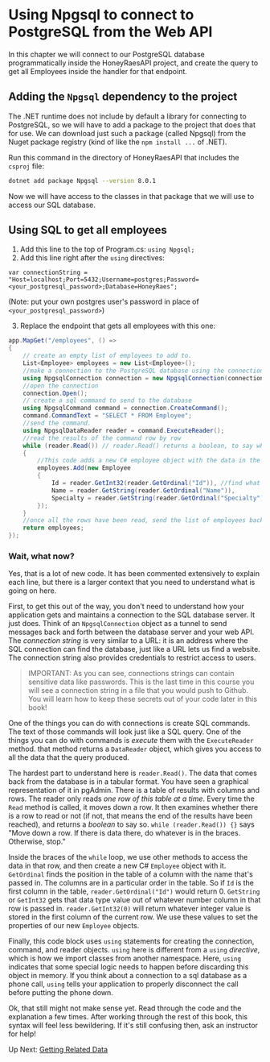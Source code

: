 # Using Npgsql to connect to PostgreSQL from the Web API
In this chapter we will connect to our PostgreSQL database programmatically inside the HoneyRaesAPI project, and create the query to get all Employees inside the handler for that endpoint.

## Adding the `Npgsql` dependency to the project
The .NET runtime does not include by default a library for connecting to PostgreSQL, so we will have to add a package to the project that does that for use. We can download just such a package (called Npgsql) from the Nuget package registry (kind of like the `npm install ...` of .NET). 

Run this command in the directory of HoneyRaesAPI that includes the `csproj` file:
``` bash
dotnet add package Npgsql --version 8.0.1
```
Now we will have access to the classes in that package that we will use to access our SQL database. 

## Using SQL to get all employees

1. Add this line to the top of Program.cs: `using Npgsql;`
1. Add this line right after the `using` directives: 
```
var connectionString = "Host=localhost;Port=5432;Username=postgres;Password=<your_postgresql_password>;Database=HoneyRaes";
``` 
(Note: put your own postgres user's password in place of `<your_postgresql_password>`)

3. Replace the endpoint that gets all employees with this one:
``` csharp
app.MapGet("/employees", () =>
{
    // create an empty list of employees to add to. 
    List<Employee> employees = new List<Employee>();
    //make a connection to the PostgreSQL database using the connection string
    using NpgsqlConnection connection = new NpgsqlConnection(connectionString);
    //open the connection
    connection.Open();
    // create a sql command to send to the database
    using NpgsqlCommand command = connection.CreateCommand();
    command.CommandText = "SELECT * FROM Employee";
    //send the command. 
    using NpgsqlDataReader reader = command.ExecuteReader();
    //read the results of the command row by row
    while (reader.Read()) // reader.Read() returns a boolean, to say whether there is a row or not, it also advances down to that row if it's there. 
    {
        //This code adds a new C# employee object with the data in the current row of the data reader 
        employees.Add(new Employee
        {
            Id = reader.GetInt32(reader.GetOrdinal("Id")), //find what position the Id column is in, then get the integer stored at that position
            Name = reader.GetString(reader.GetOrdinal("Name")),
            Specialty = reader.GetString(reader.GetOrdinal("Specialty"))
        });
    }
    //once all the rows have been read, send the list of employees back to the client as JSON
    return employees;
});
```

### Wait, what now?
Yes, that is a lot of new code. It has been commented extensively to explain each line, but there is a larger context that you need to understand what is going on here. 

First, to get this out of the way, you don't need to understand how your application gets and maintains a connection to the SQL database server. It just does. Think of an `NpgsqlConnection` object as a tunnel to send messages back and forth between the database server and your web API. The _connection string_ is very similar to a URL: it is an address where the SQL connection can find the database, just like a URL lets us find a website. The connection string also provides credentials to restrict access to users. 

> IMPORTANT: As you can see, connections strings can contain sensitive data like passwords. This is the last time in this course you will see a connection string in a file that you would push to Github. You will learn how to keep these secrets out of your code later in this book! 

One of the things you can do with connections is create SQL commands. The text of those commands will look just like a SQL query. One of the things you can do with commands is _execute_ them with the `ExecuteReader` method. that method returns a `DataReader` object, which gives you access to all the data that the query produced. 

The hardest part to understand here is `reader.Read()`. The data that comes back from the database is in a tabular format. You have seen a graphical representation of it in pgAdmin. There is a table of results with columns and rows. The reader only reads _one row of this table at a time_. Every time the `Read` method is called, it moves down a row. It then examines whether there is a row to read or not (if not, that means the end of the results have been reached), and returns a _boolean_ to say so. `while (reader.Read()) {}` says "Move down a row. If there is data there, do whatever is in the braces. Otherwise, stop."

Inside the braces of the `while` loop, we use other methods to access the data in that row, and then create a new C# `Employee` object with it. `GetOrdinal` finds the position in the table of a column with the name that's passed in. The columns are in a particular order in the table. So if `Id` is the first column in the table, `reader.GetOrdinal("Id")` would return 0. `GetString` or `GetInt32` gets that data type value out of whatever number column in that row is passed in. `reader.GetInt32(0)` will return whatever integer value is stored in the first column of the current row. We use these values to set the properties of our new `Employee` objects.

Finally, this code block uses `using` statements for creating the connection, command, and reader objects. `using` here is different from a `using` _directive_, which is how we import classes from another namespace. Here, `using` indicates that some special logic needs to happen before discarding this object in memory. If you think about a connection to a sql database as a phone call, `using` tells your application to properly disconnect the call before putting the phone down.  

Ok, that still might not make sense yet. Read through the code and the explanation a few times. After working through the rest of this book, this syntax will feel less bewildering. If it's still confusing then, ask an instructor for help!

Up Next: [Getting Related Data](./honey-raes-related-data.md)